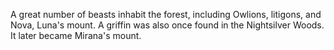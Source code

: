 A great number of beasts inhabit the forest, including Owlions, litigons, and Nova,  Luna's mount. A griffin was also once found in the Nightsilver Woods. It later became Mirana's mount.